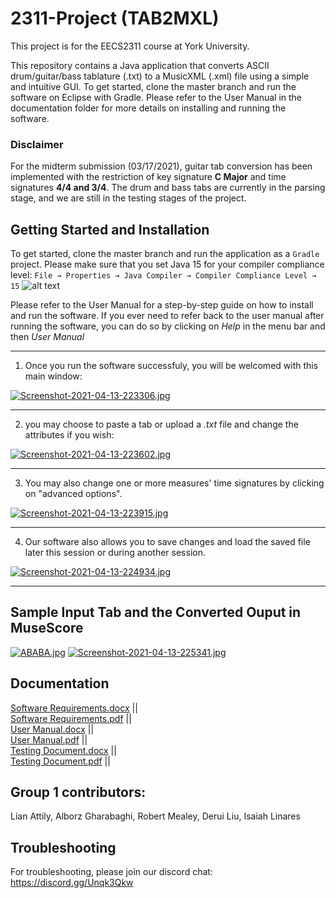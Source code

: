 # 2311-Project (TAB2MXL)
This project is for the EECS2311 course at York University.

This repository contains a Java application that converts ASCII drum/guitar/bass tablature (.txt) to a MusicXML (.xml) file using a simple and intuitive GUI.
To get started, clone the master branch and run the software on Eclipse with Gradle. Please refer to the User Manual in the documentation folder for more details on installing and running the software.

### Disclaimer
For the midterm submission (03/17/2021), guitar tab conversion has been implemented with the restriction of key signature **C Major** and time signatures **4/4 and 3/4**. The drum and bass tabs are currently in the parsing stage, and we are still in the testing stages of the project.

## Getting Started and Installation
To get started, clone the master branch and run the application as a `Gradle` project. Please make sure that you set Java 15 for your compiler compliance level:
`File → Properties → Java Compiler → Compiler Compliance Level → 15`
![alt text](https://i.imgur.com/RNibyJy.jpg)

Please refer to the User Manual for a step-by-step guide on how to install and run the software. If you ever need to refer back to the user manual after running the software, you can do so by clicking on *Help* in the menu bar and then *User Manual*
_________________
1. Once you run the software successfuly, you will be welcomed with this main window:

[![Screenshot-2021-04-13-223306.jpg](https://i.postimg.cc/sXTftxpC/Screenshot-2021-04-13-223306.jpg)](https://postimg.cc/qhCdKkb1)

_________________
2. you may choose to paste a tab or upload a *.txt* file and change the attributes if you wish:

[![Screenshot-2021-04-13-223602.jpg](https://i.postimg.cc/6qSWpPjH/Screenshot-2021-04-13-223602.jpg)](https://postimg.cc/xNvDs6SH)

_________________
3. You may also change one or more measures' time signatures by clicking on "advanced options".

[![Screenshot-2021-04-13-223915.jpg](https://i.postimg.cc/gcBkswzv/Screenshot-2021-04-13-223915.jpg)](https://postimg.cc/yWcHY8Sd)

_________________
4. Our software also allows you to save changes and load the saved file later this session or during another session.

[![Screenshot-2021-04-13-224934.jpg](https://i.postimg.cc/3xxsc1tN/Screenshot-2021-04-13-224934.jpg)](https://postimg.cc/xcBpkvDV)

_________________
## Sample Input Tab and the Converted Ouput in MuseScore
[![ABABA.jpg](https://i.postimg.cc/Wb3SRycB/ABABA.jpg)](https://postimg.cc/hhkVTpjs)
[![Screenshot-2021-04-13-225341.jpg](https://i.postimg.cc/dtHHLY9Q/Screenshot-2021-04-13-225341.jpg)](https://postimg.cc/ppjY6373)

## Documentation
[Software Requirements.docx](https://github.com/alborzdev/2311-Project/blob/dev/TAB2MXL/Documentation/Software%20Requirements%20Document.docx) ||  
[Software Requirements.pdf](https://github.com/alborzdev/2311-Project/blob/dev/TAB2MXL/Documentation/Software%20Requirements%20Document.pdf) ||   
[User Manual.docx](https://github.com/alborzdev/2311-Project/blob/dev/TAB2MXL/Documentation/Group1_UserManual%20(1).docx) ||  
[User Manual.pdf](https://github.com/alborzdev/2311-Project/blob/dev/TAB2MXL/Documentation/User%20Manual.pdf) ||  
[Testing Document.docx](https://github.com/alborzdev/2311-Project/blob/dev/TAB2MXL/Documentation/Testing%20Document.docx) ||  
[Testing Document.pdf](https://github.com/alborzdev/2311-Project/blob/dev/TAB2MXL/Documentation/Testing%20Document.pdf) ||  

## Group 1 contributors: 
Lian Attily, Alborz Gharabaghi, Robert Mealey, Derui Liu, Isaiah Linares

## Troubleshooting
For troubleshooting, please join our discord chat: https://discord.gg/Unqk3Qkw
